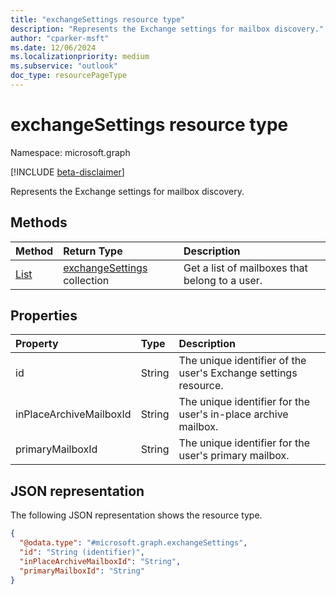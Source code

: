 ```yaml
---
title: "exchangeSettings resource type"
description: "Represents the Exchange settings for mailbox discovery."
author: "cparker-msft"
ms.date: 12/06/2024
ms.localizationpriority: medium
ms.subservice: "outlook"
doc_type: resourcePageType
---
```


# exchangeSettings resource type

Namespace: microsoft.graph

[!INCLUDE [beta-disclaimer](../../includes/beta-disclaimer.md)]

Represents the Exchange settings for mailbox discovery.

## Methods
| Method       | Return Type  |Description|
|:---------------|:--------|:----------|
|[List](../api/usersettings-list-exchange.md)|[exchangeSettings](../resources/exchangesettings.md) collection|Get a list of mailboxes that belong to a user.|

## Properties
|Property|Type|Description|
|:---|:---|:---|
|id|String|The unique identifier of the user's Exchange settings resource.|
|inPlaceArchiveMailboxId|String|The unique identifier for the user's in-place archive mailbox.|
|primaryMailboxId|String|The unique identifier for the user's primary mailbox.|

## JSON representation
The following JSON representation shows the resource type.
<!-- {
  "blockType": "resource",
  "keyProperty": "id",
  "@odata.type": "microsoft.graph.exchangeSettings",
  "openType": false
}
-->
``` json
{
  "@odata.type": "#microsoft.graph.exchangeSettings",
  "id": "String (identifier)",
  "inPlaceArchiveMailboxId": "String",
  "primaryMailboxId": "String"
}
```
